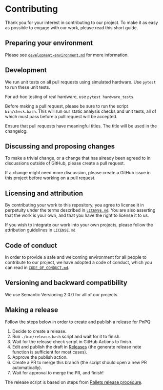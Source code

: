 # Contributing

Thank you for your interest in contributing to our project. To make it as easy as possible to engage with our work, please read this short guide.

## Preparing your environment

Please see [`development-environment.md`](https://github.com/moonshot-nagayama-pj/public-documents/blob/main/engineering/development-environment.md) for more information.

## Development

We run unit tests on all pull requests using simulated hardware. Use `pytest` to run these unit tests.

For ad-hoc testing of real hardware, use `pytest hardware_tests`.

Before making a pull request, please be sure to run the script `bin/check.bash`. This will run our static analysis checks and unit tests, all of which must pass before a pull request will be accepted.

Ensure that pull requests have meaningful titles. The title will be used in the changelog.

## Discussing and proposing changes

To make a trivial change, or a change that has already been agreed to in discussions outside of GitHub, please create a pull request.

If a change might need more discussion, please create a GitHub issue in this project before working on a pull request.

## Licensing and attribution

By contributing your work to this repository, you agree to license it in perpetuity under the terms described in [`LICENSE.md`](LICENSE.md). You are also asserting that the work is your own, and that you have the right to license it to us.

If you wish to integrate our work into your own projects, please follow the attribution guidelines in `LICENSE.md`.

## Code of conduct

In order to provide a safe and welcoming environment for all people to contribute to our project, we have adopted a code of conduct, which you can read in [`CODE_OF_CONDUCT.md`](CODE_OF_CONDUCT.md).

## Versioning and backward compatibility

We use Semantic Versioning 2.0.0 for all of our projects.

## Making a release

Follow the steps below in order to create and publish a release for PnPQ

1. Decide to create a release.
1. Run `./bin/release.bash` script and wait for it to finish.
1. Wait for the release check script in GitHub Actions to finish.
1. Edit and publish the draft in [Releases](https://github.com/moonshot-nagayama-pj/PnPQ/releases) (the generate release note function is sufficient for most cases).
1. Approve the publish action.
1. Create a PR to merge this branch (the script should open a new PR automatically).
1. Wait for approval to merge the PR, and finish!

The release script is based on steps from [Pallets release procedure](https://palletsprojects.com/contributing/release).
